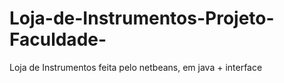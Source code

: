 # Loja-de-Instrumentos-Projeto-Faculdade-
Loja de Instrumentos feita pelo netbeans, em java + interface
